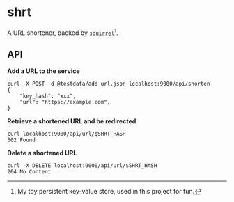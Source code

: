 # shrt

A URL shortener, backed by [`squirrel`][squirrel][^1].

[^1]: My toy persistent key-value store, used in this project for fun.

## API

**Add a URL to the service**
```
curl -X POST -d @testdata/add-url.json localhost:9000/api/shorten
{
    "key_hash": "xxx",
    "url": "https://example.com",
}
```

**Retrieve a shortened URL and be redirected**
```
curl localhost:9000/api/url/$SHRT_HASH
302 Found
```

**Delete a shortened URL**
```
curl -X DELETE localhost:9000/api/url/$SHRT_HASH
204 No Content
```

[squirrel]: https://github.com/jdockerty/squirrel
